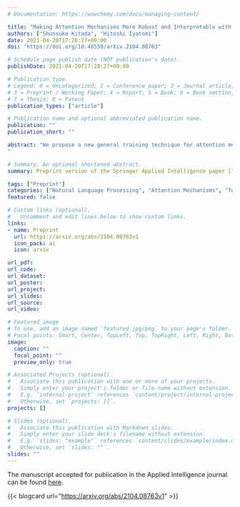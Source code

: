 ```yaml
---
# Documentation: https://wowchemy.com/docs/managing-content/

title: "Making Attention Mechanisms More Robust and Interpretable with Virtual Adversarial Training for Semi-Supervised Text Classification"
authors: ["Shunsuke Kitada", "Hitoshi Iyatomi"]
date: 2021-04-20T17:28:27+09:00
doi: "https://doi.org/10.48550/arXiv.2104.08763"

# Schedule page publish date (NOT publication's date).
publishDate: 2021-04-20T17:28:27+09:00

# Publication type.
# Legend: 0 = Uncategorized; 1 = Conference paper; 2 = Journal article;
# 3 = Preprint / Working Paper; 4 = Report; 5 = Book; 6 = Book section;
# 7 = Thesis; 8 = Patent
publication_types: ["article"]

# Publication name and optional abbreviated publication name.
publication: ""
publication_short: ""

abstract: "We propose a new general training technique for attention mechanisms based on virtual adversarial training (VAT). VAT can compute adversarial perturbations from unlabeled data in a semi-supervised setting for the attention mechanisms that have been reported in previous studies to be vulnerable to perturbations. Empirical experiments reveal that our technique (1) provides significantly better prediction performance compared to not only conventional adversarial training-based techniques but also VAT-based techniques in a semi-supervised setting, (2) demonstrates a stronger correlation with the word importance and better agreement with evidence provided by humans, and (3) gains in performance with increasing amounts of unlabeled data.
"

# Summary. An optional shortened abstract.
summary: Preprint version of the Springer Applied Intelligence paper ["Making Attention Mechanisms More Robust and Interpretable with Virtual Adversarial Training"](/publication/kitada2022making)

tags: ["Preprint"]
categories: ["Natural Language Processing", "Attention Mechanisms", "Text Classification", "Question Answering", "Natural Language Inference", "Virtual Adversarial Training"]
featured: false

# Custom links (optional).
#   Uncomment and edit lines below to show custom links.
links:
- name: Preprint
  url: https://arxiv.org/abs/2104.08763v1
  icon_pack: ai
  icon: arxiv

url_pdf:
url_code:
url_dataset:
url_poster:
url_project:
url_slides:
url_source:
url_video:

# Featured image
# To use, add an image named `featured.jpg/png` to your page's folder. 
# Focal points: Smart, Center, TopLeft, Top, TopRight, Left, Right, BottomLeft, Bottom, BottomRight.
image:
  caption: ""
  focal_point: ""
  preview_only: true

# Associated Projects (optional).
#   Associate this publication with one or more of your projects.
#   Simply enter your project's folder or file name without extension.
#   E.g. `internal-project` references `content/project/internal-project/index.md`.
#   Otherwise, set `projects: []`.
projects: []

# Slides (optional).
#   Associate this publication with Markdown slides.
#   Simply enter your slide deck's filename without extension.
#   E.g. `slides: "example"` references `content/slides/example/index.md`.
#   Otherwise, set `slides: ""`.
slides: ""
---
```


The manuscript accepted for publication in the Applied Intelligence journal can be found [here](/publication/kitada2022making).

{{< blogcard url="https://arxiv.org/abs/2104.08763v1" >}}
